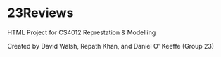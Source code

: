 # 23Reviews
HTML Project for CS4012 Represtation & Modelling  

Created by David Walsh, Repath Khan, and Daniel O' Keeffe (Group 23)
